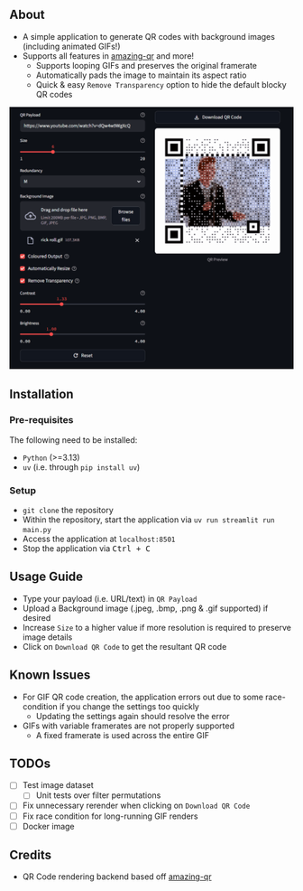 ## About

- A simple application to generate QR codes with background images (including animated GIFs!)
- Supports all features in [amazing-qr](https://github.com/x-hw/amazing-qr) and more!
  - Supports looping GIFs and preserves the original framerate
  - Automatically pads the image to maintain its aspect ratio
  - Quick & easy `Remove Transparency` option to hide the default blocky QR codes

![image](docs/preview.gif)

## Installation

### Pre-requisites
The following need to be installed:
- `Python` (>=3.13)
- `uv` (i.e. through `pip install uv`)

### Setup
- `git clone` the repository
- Within the repository, start the application via `uv run streamlit run main.py`
- Access the application at `localhost:8501`
- Stop the application via <kbd>Ctrl + C</kbd>

## Usage Guide
- Type your payload (i.e. URL/text) in `QR Payload`
- Upload a Background image (.jpeg, .bmp, .png & .gif supported) if desired
- Increase `Size` to a higher value if more resolution is required to preserve image details
- Click on `Download QR Code` to get the resultant QR code

## Known Issues
- For GIF QR code creation, the application errors out due to some race-condition if you change the settings too quickly
  - Updating the settings again should resolve the error
- GIFs with variable framerates are not properly supported
  - A fixed framerate is used across the entire GIF

## TODOs
- [ ] Test image dataset
  - [ ] Unit tests over filter permutations
- [ ] Fix unnecessary rerender when clicking on `Download QR Code` 
- [ ] Fix race condition for long-running GIF renders
- [ ] Docker image

## Credits
- QR Code rendering backend based off [amazing-qr](https://github.com/x-hw/amazing-qr)